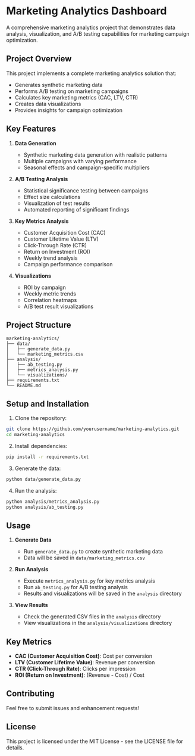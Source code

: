 # Marketing Analytics Dashboard

A comprehensive marketing analytics project that demonstrates data analysis, visualization, and A/B testing capabilities for marketing campaign optimization.

## Project Overview

This project implements a complete marketing analytics solution that:
- Generates synthetic marketing data
- Performs A/B testing on marketing campaigns
- Calculates key marketing metrics (CAC, LTV, CTR)
- Creates data visualizations
- Provides insights for campaign optimization

## Key Features

1. **Data Generation**
   - Synthetic marketing data generation with realistic patterns
   - Multiple campaigns with varying performance
   - Seasonal effects and campaign-specific multipliers

2. **A/B Testing Analysis**
   - Statistical significance testing between campaigns
   - Effect size calculations
   - Visualization of test results
   - Automated reporting of significant findings

3. **Key Metrics Analysis**
   - Customer Acquisition Cost (CAC)
   - Customer Lifetime Value (LTV)
   - Click-Through Rate (CTR)
   - Return on Investment (ROI)
   - Weekly trend analysis
   - Campaign performance comparison

4. **Visualizations**
   - ROI by campaign
   - Weekly metric trends
   - Correlation heatmaps
   - A/B test result visualizations

## Project Structure

```
marketing-analytics/
├── data/
│   ├── generate_data.py
│   └── marketing_metrics.csv
├── analysis/
│   ├── ab_testing.py
│   ├── metrics_analysis.py
│   └── visualizations/
├── requirements.txt
└── README.md
```

## Setup and Installation

1. Clone the repository:
```bash
git clone https://github.com/yourusername/marketing-analytics.git
cd marketing-analytics
```

2. Install dependencies:
```bash
pip install -r requirements.txt
```

3. Generate the data:
```bash
python data/generate_data.py
```

4. Run the analysis:
```bash
python analysis/metrics_analysis.py
python analysis/ab_testing.py
```

## Usage

1. **Generate Data**
   - Run `generate_data.py` to create synthetic marketing data
   - Data will be saved in `data/marketing_metrics.csv`

2. **Run Analysis**
   - Execute `metrics_analysis.py` for key metrics analysis
   - Run `ab_testing.py` for A/B testing analysis
   - Results and visualizations will be saved in the `analysis` directory

3. **View Results**
   - Check the generated CSV files in the `analysis` directory
   - View visualizations in the `analysis/visualizations` directory

## Key Metrics

- **CAC (Customer Acquisition Cost)**: Cost per conversion
- **LTV (Customer Lifetime Value)**: Revenue per conversion
- **CTR (Click-Through Rate)**: Clicks per impression
- **ROI (Return on Investment)**: (Revenue - Cost) / Cost

## Contributing

Feel free to submit issues and enhancement requests!

## License

This project is licensed under the MIT License - see the LICENSE file for details.